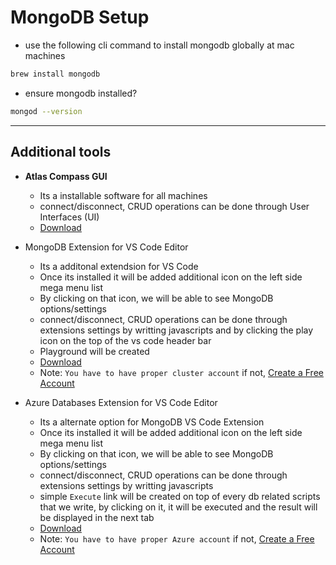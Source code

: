 # MongoDB Setup

- use the following cli command to install mongodb globally at mac machines

```sh
brew install mongodb
```

- ensure mongodb installed?
  
```sh
mongod --version
```

---

## Additional tools 

- **Atlas Compass GUI**

  - Its a installable software for all machines
  - connect/disconnect, CRUD operations can be done through User Interfaces (UI)
  - [Download](https://www.mongodb.com/products/compass)
  
- MongoDB Extension for VS Code Editor

  - Its a additonal extendsion for VS Code
  - Once its installed it will be added additional icon on the left side mega menu list
  - By clicking on that icon, we will be able to see MongoDB options/settings
  - connect/disconnect, CRUD operations can be done through extensions settings by writting javascripts and by clicking the play icon on the top of the vs code header bar
  - Playground will be created
  - [Download](https://marketplace.visualstudio.com/items?itemName=mongodb.mongodb-vscode)
  - Note: `You have to have proper cluster account` if not, [Create a Free Account](https://www.mongodb.com/atlas/database)


- Azure Databases Extension for VS Code Editor

  - Its a alternate option for MongoDB VS Code Extension
  - Once its installed it will be added additional icon on the left side mega menu list
  - By clicking on that icon, we will be able to see MongoDB options/settings
  - connect/disconnect, CRUD operations can be done through extensions settings by writting javascripts
  - simple `Execute` link will be created on top of every db related scripts that we write, by clicking on it, it will be executed and the result will be displayed in the next tab
  - [Download](https://marketplace.visualstudio.com/items?itemName=ms-azuretools.vscode-cosmosdb)
  - Note: `You have to have proper Azure account` if not, [Create a Free Account](https://azure.microsoft.com/en-us/free/?utm_source=campaign&utm_campaign=vscode-azure-account&mktingSource=vscode-azure-account)


